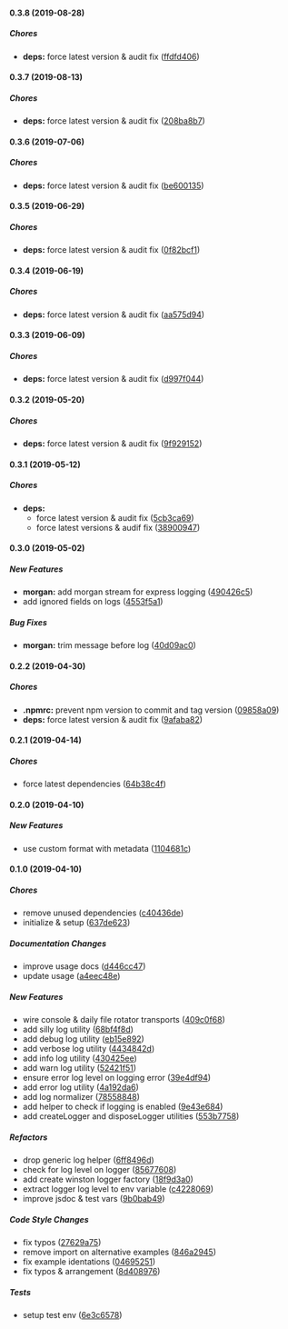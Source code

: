 #### 0.3.8 (2019-08-28)

##### Chores

* **deps:**  force latest version & audit fix ([ffdfd406](https://github.com/lykmapipo/logger/commit/ffdfd40631761034642ee5accabeba160e146d3b))

#### 0.3.7 (2019-08-13)

##### Chores

* **deps:**  force latest version & audit fix ([208ba8b7](https://github.com/lykmapipo/logger/commit/208ba8b797ff65402c8bdd40aeb5c59a5bbc99c7))

#### 0.3.6 (2019-07-06)

##### Chores

* **deps:**  force latest version & audit fix ([be600135](https://github.com/lykmapipo/logger/commit/be6001351bcfdf43efe86fb6412171acbb08d10a))

#### 0.3.5 (2019-06-29)

##### Chores

* **deps:**  force latest version & audit fix ([0f82bcf1](https://github.com/lykmapipo/logger/commit/0f82bcf19e5ec09feb57b62ff245427781fbeb72))

#### 0.3.4 (2019-06-19)

##### Chores

* **deps:**  force latest version & audit fix ([aa575d94](https://github.com/lykmapipo/logger/commit/aa575d94352959b5b8142b4ff3bd6ec04cb7f621))

#### 0.3.3 (2019-06-09)

##### Chores

* **deps:**  force latest version & audit fix ([d997f044](https://github.com/lykmapipo/logger/commit/d997f044ea56d346083b0b04b47a12867ddded3d))

#### 0.3.2 (2019-05-20)

##### Chores

* **deps:**  force latest version & audit fix ([9f929152](https://github.com/lykmapipo/logger/commit/9f9291528292be0e5640f89cab8c02c8bedc6a48))

#### 0.3.1 (2019-05-12)

##### Chores

* **deps:**
  *  force latest version & audit fix ([5cb3ca69](https://github.com/lykmapipo/logger/commit/5cb3ca69ac5f294d8553c27002ec51ce736ac74f))
  *  force latest versions & audif fix ([38900947](https://github.com/lykmapipo/logger/commit/389009471dae881ae17081cdbb6103030600a66b))

#### 0.3.0 (2019-05-02)

##### New Features

* **morgan:**  add morgan stream for express logging ([490426c5](https://github.com/lykmapipo/logger/commit/490426c517f28f22cd0b5022d139af8e27a96c23))
*  add ignored fields on logs ([4553f5a1](https://github.com/lykmapipo/logger/commit/4553f5a1e10d06906f077ba4b609f7d5d424d0bc))

##### Bug Fixes

* **morgan:**  trim message before log ([40d09ac0](https://github.com/lykmapipo/logger/commit/40d09ac082ddfd9da663c08127673708aee6d3ef))

#### 0.2.2 (2019-04-30)

##### Chores

* **.npmrc:**  prevent npm version to commit and tag version ([09858a09](https://github.com/lykmapipo/logger/commit/09858a09b0cd778ec173d93f69d755827d897f24))
* **deps:**  force latest version & audit fix ([9afaba82](https://github.com/lykmapipo/logger/commit/9afaba82e2f2bb5365916575c87510205cd3597d))

#### 0.2.1 (2019-04-14)

##### Chores

*  force latest dependencies ([64b38c4f](https://github.com/lykmapipo/logger/commit/64b38c4f3854481a34e56a7f88b5f69bc6a111cd))

#### 0.2.0 (2019-04-10)

##### New Features

*  use custom format with metadata ([1104681c](https://github.com/lykmapipo/logger/commit/1104681c798f9f352b483c7e2fb25907e4e2f727))

#### 0.1.0 (2019-04-10)

##### Chores

*  remove unused dependencies ([c40436de](https://github.com/lykmapipo/logger/commit/c40436dee7987b75057054ec473d40b99cc9f558))
*  initialize & setup ([637de623](https://github.com/lykmapipo/logger/commit/637de623a6c538659c5d54cbd0534222dbfd517c))

##### Documentation Changes

*  improve usage docs ([d446cc47](https://github.com/lykmapipo/logger/commit/d446cc47f0591e11834f2d094b7e156676df271a))
*  update usage ([a4eec48e](https://github.com/lykmapipo/logger/commit/a4eec48ecc8a9fd94c5057c416e1d22a1d6635a6))

##### New Features

*  wire console & daily file rotator transports ([409c0f68](https://github.com/lykmapipo/logger/commit/409c0f6800d58ec5f7324245490e05debc39a800))
*  add silly log utility ([68bf4f8d](https://github.com/lykmapipo/logger/commit/68bf4f8d06cc67e17cea7853d0a3497a35949ae2))
*  add debug log utility ([eb15e892](https://github.com/lykmapipo/logger/commit/eb15e892101bd03c150c8638983301314002d7e4))
*  add verbose log utility ([4434842d](https://github.com/lykmapipo/logger/commit/4434842d109588e2a83e9792389b2273fd78340e))
*  add info log utility ([430425ee](https://github.com/lykmapipo/logger/commit/430425ee51dc2f81f36932d192d29ed2bdd6e8a2))
*  add warn log utility ([52421f51](https://github.com/lykmapipo/logger/commit/52421f516f5631e9708a6d12b13be74f76bca990))
*  ensure error log level on logging error ([39e4df94](https://github.com/lykmapipo/logger/commit/39e4df9428da7f5c3d73f585aafcf741f95ad638))
*  add error log utility ([4a192da6](https://github.com/lykmapipo/logger/commit/4a192da66b97a2552d572c5833603ea7a31ce86a))
*  add log normalizer ([78558848](https://github.com/lykmapipo/logger/commit/78558848d20b61e9c95db77674820b2bed0ce76a))
*  add helper to check if logging is enabled ([9e43e684](https://github.com/lykmapipo/logger/commit/9e43e68459446a9663fb4a94ef4db38482cabc9a))
*  add createLogger and disposeLogger utilities ([553b7758](https://github.com/lykmapipo/logger/commit/553b775801ae8cee6ab896e5e581b1d8603be3b3))

##### Refactors

*  drop generic log helper ([6ff8496d](https://github.com/lykmapipo/logger/commit/6ff8496d5c70e6a5996219933984e024b76de7c6))
*  check for log level on logger ([85677608](https://github.com/lykmapipo/logger/commit/85677608a7579042d6031aa230ba04e72169a047))
*  add create winston logger factory ([18f9d3a0](https://github.com/lykmapipo/logger/commit/18f9d3a089aa4503d2a74169722794f5205c1e97))
*  extract logger log level to env variable ([c4228069](https://github.com/lykmapipo/logger/commit/c4228069a30e02d8da34d302963054616084e3d9))
*  improve jsdoc & test vars ([9b0bab49](https://github.com/lykmapipo/logger/commit/9b0bab49e1c040130e109068c6b074172024051d))

##### Code Style Changes

*  fix typos ([27629a75](https://github.com/lykmapipo/logger/commit/27629a75764d019e4549edbdef1b3cf346e14b34))
*  remove import on alternative examples ([846a2945](https://github.com/lykmapipo/logger/commit/846a2945701fa4fc08d15574affe24687226e2fb))
*  fix example identations ([04695251](https://github.com/lykmapipo/logger/commit/0469525120099876d9922ec4329a579f56b45378))
*  fix typos & arrangement ([8d408976](https://github.com/lykmapipo/logger/commit/8d40897673013162459f7231da67b0fffcf9cda5))

##### Tests

*  setup test env ([6e3c6578](https://github.com/lykmapipo/logger/commit/6e3c6578a8b9212fff28d8909276012f60f760ea))

